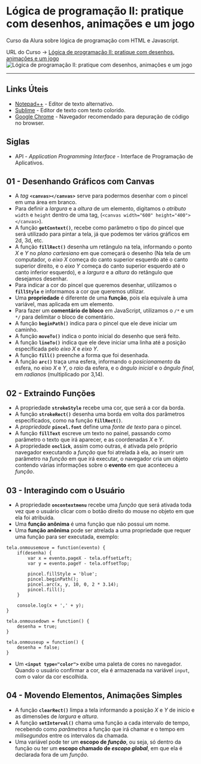 # Lógica de programação II: pratique com desenhos, animações e um jogo

Curso da Alura sobre lógica de programação com HTML e Javascript.

URL do Curso -> [Lógica de programação II: pratique com desenhos, animações e um jogo](https://www.alura.com.br/curso-online-logica-programacao-pratica-com-desenho-animacoes-em-jogo)
![Lógica de programação II: pratique com desenhos, animações e um jogo](https://www.alura.com.br/assets/api/share/curso-logica-programacao-pratica-com-desenho-animacoes-em-jogo.png)
***
## Links Úteis
* [Notepad++](https://notepad-plus-plus.org/) - Editor de texto alternativo.
* [Sublime](https://www.sublimetext.com/) - Editor de texto com texto colorido.
* [Google Chrome](https://www.google.com/intl/pt-BR/chrome/) - Navegador recomendado para depuração de código no browser.

## Siglas
* API - *Application Programming Interface* - Interface de Programação de Aplicativos.

## 01 - Desenhando Gráficos com Canvas
* A *tag* **`<canvas></canvas>`** serve para podermos desenhar com o pincel em uma área em branco.
* Para definir a *largura* e a *altura* de um elemento, digitamos o *atributo* `width` e `height` dentro de uma tag, (`<canvas width="600" height="400"></canvas>`).
* A função **`getContext()`**, recebe como parâmetro o tipo do pincel que será utilizado para pintar a tela, já que podemos ter vários gráficos em 2d, 3d, etc.
* A função **`fillRect()`** desenha um retângulo na tela, informando o ponto *X* e *Y* no *plano cartesiano* em que começará o desenho (Na tela de um computador, o *eixo X* começa do canto superior esquerdo até o canto superior direito, e o *eixo Y* começa do canto superior esquerdo até o canto inferior esquerdo), e a *largura* e a *altura* do retângulo que desejamos desenhar.
* Para indicar a cor do pincel que queremos desenhar, utilizamos o **`fillStyle`** e informamos a cor que queremos utilizar.
* Uma **propriedade** é diferente de uma **função**, pois ela equivale à uma variável, mas aplicada em um elemento.
* Para fazer um **comentário de bloco** em JavaScript, utilizamos o `/*` e um `*/` para delimitar o bloco de comentário.
* A função **`beginPath()`** indica para o pincel que ele deve iniciar um caminho.
* A função **`moveTo()`** indica o ponto inicial do desenho que será feito.
* A função **`lineTo()`** indica que ele deve iniciar uma linha até a posição específicada pelo *eixo X* e *eixo Y*.
* A função **`fill()`** preenche a forma que foi desenhada.
* A função **`arc()`** traça uma esfera, informando o *posicionamento* da esfera, no eixo *X* e *Y*, o *raio* da esfera, e o *ângulo inicial* e o *ângulo final*, em *radianos* (multiplicado por 3,14).

## 02 - Extraindo Funções
* A propriedade **`strokeStyle`** recebe uma cor, que será a cor da borda.
* A função **`strokeRect()`** desenha uma borda em volta dos parâmetros específicados, como na função **`fillRect()`**.
* A *propriedade* **`pincel.font`** define uma *fonte de texto* para o pincel.
* A função **`fillText`** escreve um texto no painel, passando como parâmetro o texto que irá aparecer, e as coordenadas *X* e *Y*.
* A propriedade **`onclick`**, assim como outras, é ativada pelo próprio navegador executando a *função* que foi atrelada à ela, ao inserir um parâmetro na *função* em que irá executar, o navegador cria um objeto contendo várias informações sobre o **evento** em que aconteceu a *função*.

## 03 - Interagindo com o Usuário
* A propriedade **`oncontextmenu`** recebe uma *função* que será ativada toda vez que o usuário clicar com o botão direito do mouse no objeto em que ela foi atribuida.
* Uma **função anônima** é uma função que não possui um nome.
* Uma **função anônima** pode ser atrelada a uma propriedade que requer uma função para ser executada, exemplo:
```
tela.onmousemove = function(evento) {
    if(desenha) {
        var x = evento.pageX - tela.offsetLeft;
        var y = evento.pageY - tela.offsetTop;

        pincel.fillStyle = 'blue';
        pincel.beginPath();
        pincel.arc(x, y, 10, 0, 2 * 3.14);
        pincel.fill();
    }

    console.log(x + ',' + y);
}

tela.onmousedown = function() {
    desenha = true;
}

tela.onmouseup = function() {
    desenha = false;
}
```
* Um **`<input type="color">`** exibe uma paleta de cores no navegador. Quando o usuário confirmar a cor, ela é armazenada na variável `input`, com o valor da cor escolhida.

## 04 - Movendo Elementos, Animações Simples
* A função **`clearRect()`** limpa a tela informando a posição *X* e *Y* de inicio e as dimensões de *largura* e *altura*.
* A função **`setInterval()`** chama uma função a cada intervalo de tempo, recebendo como *parâmetros* a função que irá chamar e o tempo em *milisegundos* entre os intervalos da chamada.
* Uma variável pode ter um **escopo de *função***, ou seja, só dentro da função ou ter um **escopo chamado de *escopo global***, em que ela é declarada fora de um *função*.